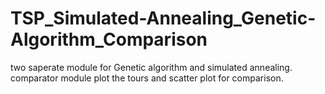 # TSP_Simulated-Annealing_Genetic-Algorithm_Comparison

two saperate module for Genetic algorithm and simulated annealing.
comparator module plot the tours and scatter plot for comparison. 

